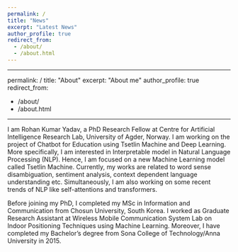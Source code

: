 ```yaml
---
permalink: /
title: "News"
excerpt: "Latest News"
author_profile: true
redirect_from: 
  - /about/
  - /about.html
---
```


---
permalink: /
title: "About"
excerpt: "About me"
author_profile: true
redirect_from: 
  - /about/
  - /about.html
---

I am Rohan Kumar Yadav, a PhD Research Fellow at Centre for Artificial Intelligence Research Lab, University of Agder, Norway. I am working on the project of Chatbot for Education using Tsetlin Machine and Deep Learning.  More specifically, I am interested in Interpretable model in Natural Language Processing (NLP). Hence, I am focused on a new Machine Learning model called Tsetlin Machine. Currently, my works are related to word sense disambiguation, sentiment analysis, context dependent language understanding etc. Simultaneously, I am also working on some recent trends of NLP like self-attentions and transformers.

Before joining my PhD, I completed my MSc in Information and Communication from Chosun University, South Korea. I worked as Graduate Research Assistant at Wireless Mobile Communication System Lab on Indoor Positioning Techniques using Machine Learning. Moreover, I have completed my Bachelor’s degree from Sona College of Technology/Anna University in 2015.
